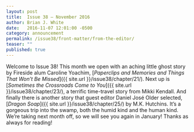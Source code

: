```yaml
---
layout: post
title:  Issue 38 — November 2016
author: Brian J. White
date:   2016-11-07 12:01:00 -0500
category: announcement
permalink: /issue38/front-matter/from-the-editor/
teaser: ""
published: true
---
```


Welcome to Issue 38! This month we open with an aching little ghost story by Fireside alum Caroline Yoachim, [_Paperclips and Memories and Things That Won’t Be Missed_]({{ site.url }}/issue38/chapter/21/). Next up is [_Sometimes the Crossroads Come to You_]({{ site.url }}/issue38/chapter/23/), a terrific time-travel story from Mikki Kendall. And finally there is another story that guest editor Daniel José Older selected, [_Dragon Soap_]({{ site.url }}/issue38/chapter/25/) by M.K. Hutchins. It’s a gorgeous trip into the swamp, both the humid kind and the human kind.
We’re taking next month off, so we will see you again in January! Thanks as always for reading!
